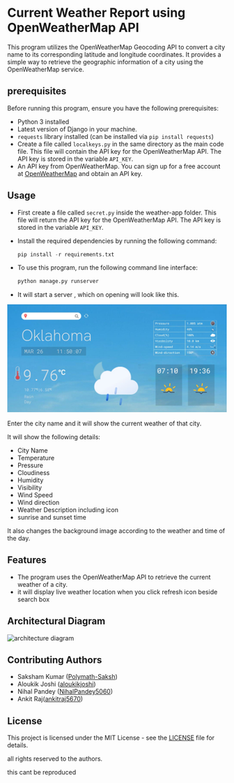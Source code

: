 # Current Weather Report using OpenWeatherMap API

This program utilizes the OpenWeatherMap Geocoding API to convert a city name to its corresponding latitude and longitude coordinates. It provides a simple way to retrieve the geographic information of a city using the OpenWeatherMap service.

## prerequisites

Before running this program, ensure you have the following prerequisites:

- Python 3 installed
- Latest version of Django in your machine.
- `requests` library installed (can be installed via `pip install requests`)
- Create a file called `localkeys.py` in the same directory as the main code file.
     This file will contain the API key for the OpenWeatherMap API. The API key is stored in the variable `API_KEY`.
- An API key from OpenWeatherMap. You can sign up for a free account at [OpenWeatherMap](https://openweathermap.org/) and obtain an API key.


## Usage

- First create a file called `secret.py` inside the weather-app folder. This file will return the API key for the OpenWeatherMap API. The API key is stored in the variable `API_KEY`.

- Install the required dependencies by running the following command:

    ```python
    pip install -r requirements.txt
    ```


- To use this program, run the following command line interface:

     ```python
     python manage.py runserver
     ```

- It will start a server , which on opening will look like this.

![webpage](oklahoma.jpg)


Enter the city name and it will show the current weather of that city.

It will show the following details:
- City Name
- Temperature
- Pressure
- Cloudiness
- Humidity
- Visibility
- Wind Speed
- Wind direction
- Weather Description including icon
- sunrise and sunset time

It also changes the background image according to the weather and time of the day.

## Features

- The program uses the OpenWeatherMap API to retrieve the current weather of a city.
- it will display live weather location when you click refresh icon beside search box

## Architectural Diagram 

![architecture diagram]()






## Contributing Authors
- Saksham Kumar ([Polymath-Saksh](https://github.com/Polymath-Saksh))
- Aloukik Joshi ([aloukikjoshi](https://github.com/aloukikjoshi))
- Nihal Pandey ([NihalPandey5060](https://github.com/NihalPandey5060))
- Ankit Raj([ankitraj5670](https://github.com/ankitraj5670))

  
## License
This project is licensed under the MIT License - see the [LICENSE](LICENSE) file for details.

all rights reserved to the authors.

this cant be reproduced
